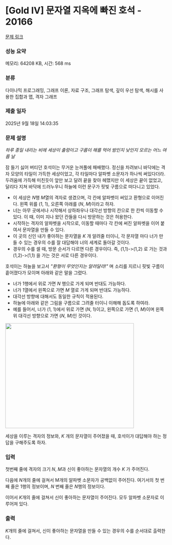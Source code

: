 # [Gold IV] 문자열 지옥에 빠진 호석 - 20166 

[문제 링크](https://www.acmicpc.net/problem/20166) 

### 성능 요약

메모리: 64208 KB, 시간: 568 ms

### 분류

다이나믹 프로그래밍, 그래프 이론, 자료 구조, 그래프 탐색, 깊이 우선 탐색, 해시를 사용한 집합과 맵, 격자 그래프

### 제출 일자

2025년 9월 18일 14:03:35

### 문제 설명

<p><em>하루 종일 내리는 비에 세상이 출렁이고 구름이 해를 먹어 밤인지 낮인지 모르는 어느 여름 날</em></p>

<p>잠 들기 싫어 버티던 호석이는 무거운 눈꺼풀에 패배했다. 정신을 차려보니 바닥에는 격자 모양의 타일이 가득한 세상이었고, 각 타일마다 알파벳 소문자가 하나씩 써있다더라. 두려움에 가득해 미친듯이 앞만 보고 달려 끝을 찾아 헤맸지만 이 세상은 끝이 없었고, 달리다 지쳐 바닥에 드러누우니 하늘에 이런 문구가 핏빛 구름으로 떠다니고 있었다.</p>

<ul>
	<li>이 세상은 <em>N</em>행 <em>M</em>열의 격자로 생겼으며, 각 칸에 알파벳이 써있고 환형으로 이어진다. 왼쪽 위를 (1, 1), 오른쪽 아래를 (<em>N</em>, <em>M</em>)이라고 하자.</li>
	<li>너는 아무 곳에서나 시작해서 상하좌우나 대각선 방향의 칸으로 한 칸씩 이동할 수 있다. 이 때, 이미 지나 왔던 칸들을 다시 방문하는 것은 허용한다.</li>
	<li>시작하는 격자의 알파벳을 시작으로, 이동할 때마다 각 칸에 써진 알파벳을 이어 붙여서 문자열을 만들 수 있다.</li>
	<li>이 곳의 신인 내가 좋아하는 문자열을 <em>K </em>개 알려줄 터이니, 각 문자열 마다 너가 만들 수 있는 경우의 수를 잘 대답해야 너의 세계로 돌아갈 것이다.</li>
	<li>경우의 수를 셀 때, 방문 순서가 다르면 다른 경우이다. 즉, (1,1)->(1,2) 로 가는 것과 (1,2)->(1,1) 을 가는 것은 서로 다른 경우이다.</li>
</ul>

<p>호석이는 하늘을 보고서 <em>"환형이 무엇인지는 알려달라!" </em>며 소리를 지르니 핏빛 구름이 흩어졌다가 모이며 아래와 같은 말을 그렸다.</p>

<ul>
	<li>너가 1행에서 위로 가면 <em>N </em>행으로 가게 되며 반대도 가능하다.</li>
	<li>너가 1열에서 왼쪽으로 가면 <em>M</em> 열로 가게 되며 반대도 가능하다.</li>
	<li>대각선 방향에 대해서도 동일한 규칙이 적용된다.</li>
	<li>하늘에 아래와 같은 그림을 구름으로 그려줄 터이니 이해해 돕도록 하여라.</li>
	<li>예를 들어서, 너가 (1, 1)에서 위로 가면 (<em>N</em>, 1)이고, 왼쪽으로 가면 (1, <em>M</em>)이며 왼쪽 위 대각선 방향으로 가면 (<em>N</em>, <em>M</em>)인 것이다.</li>
</ul>

<p><img alt="" src="https://upload.acmicpc.net/3701860f-0ca1-45a8-8f99-ad149d1f5771/-/preview/" style="height: 327px; width: 400px;"></p>

<p>세상을 이루는 격자의 정보와, <em>K</em> 개의 문자열이 주어졌을 때, 호석이가 대답해야 하는 정답을 구해주도록 하자.</p>

### 입력 

 <p>첫번째 줄에 격자의 크기 <em>N</em>, <em>M</em>과 신이 좋아하는 문자열의 개수 <em>K </em>가 주어진다.</p>

<p>다음에 <em>N</em>개의 줄에 걸쳐서 M개의 알파벳 소문자가 공백없이 주어진다. 여기서의 첫 번째 줄은 1행의 정보이며, <em>N</em> 번째 줄은 <em>N</em>행의 정보이다.</p>

<p>이어서 <em>K</em>개의 줄에 걸쳐서 신이 좋아하는 문자열이 주어진다. 모두 알파벳 소문자로 이루어져 있다.</p>

### 출력 

 <p><em>K</em>개의 줄에 걸쳐서, 신이 좋아하는 문자열을 만들 수 있는 경우의 수를 순서대로 출력한다.</p>

